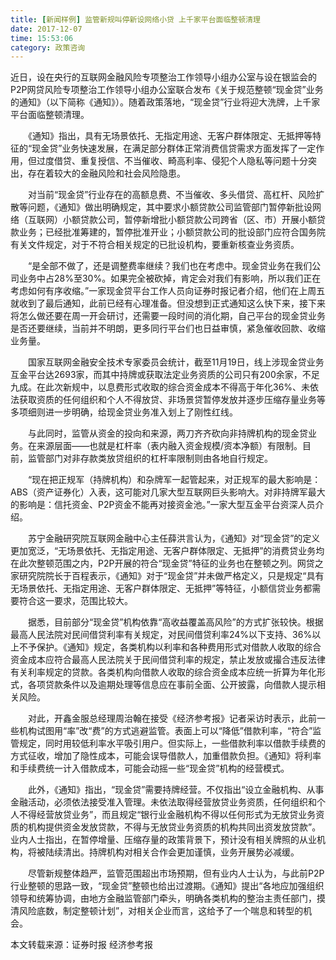 ```yaml
---
title: [新闻样例] 监管新规叫停新设网络小贷 上千家平台面临整顿清理
date: 2017-12-07
time: 15:53:06
category: 政策咨询
---
```


近日，设在央行的互联网金融风险专项整治工作领导小组办公室与设在银监会的P2P网贷风险专项整治工作领导小组办公室联合发布《关于规范整顿“现金贷”业务的通知》（以下简称《通知》）。随着政策落地，“现金贷”行业将迎大洗牌，上千家平台面临整顿清理。

　　《通知》指出，具有无场景依托、无指定用途、无客户群体限定、无抵押等特征的“现金贷”业务快速发展，在满足部分群体正常消费信贷需求方面发挥了一定作用，但过度借贷、重复授信、不当催收、畸高利率、侵犯个人隐私等问题十分突出，存在着较大的金融风险和社会风险隐患。

　　对当前“现金贷”行业存在的高额息费、不当催收、多头借贷、高杠杆、风险扩散等问题，《通知》做出明确规定，其中要求小额贷款公司监管部门暂停新批设网络（互联网）小额贷款公司，暂停新增批小额贷款公司跨省（区、市）开展小额贷款业务；已经批准筹建的，暂停批准开业；小额贷款公司的批设部门应符合国务院有关文件规定，对于不符合相关规定的已批设机构，要重新核查业务资质。

　　“是全部不做了，还是调整费率继续？我们也在考虑中。现金贷业务在我们公司业务中占28%至30%。如果完全被砍掉，肯定会对我们有影响，所以我们正在考虑如何有序收缩。”一家现金贷平台工作人员向证券时报记者介绍，他们在上周五就收到了最后通知，此前已经有心理准备。但没想到正式通知这么快下来，接下来将怎么做还要在周一开会研讨，还需要一段时间的消化期，自己平台的现金贷业务是否还要继续，当前并不明朗，更多同行平台们也日益审慎，紧急催收回款、收缩业务量。

　　国家互联网金融安全技术专家委员会统计，截至11月19日，线上涉现金贷业务互金平台达2693家，而其中持牌或获取法定业务资质的公司只有200余家，不足九成。在此次新规中，以息费形式收取的综合资金成本不得高于年化36%、未依法获取资质的任何组织和个人不得放贷、非场景贷暂停发放并逐步压缩存量业务等多项细则进一步明确，给现金贷业务准入划上了刚性红线。

　　与此同时，监管从资金的投向和来源，两刀齐齐砍向非持牌机构的现金贷业务。在来源层面——也就是杠杆率（表内融入资金规模/资本净额）有限制。目前，监管部门对非存款类放贷组织的杠杆率限制则由各地自行规定。

　　“现在把正规军（持牌机构）和杂牌军一起管起来，对正规军的最大影响是：ABS（资产证券化）入表，这可能对几家大型互联网巨头影响大。对非持牌军最大的影响是：信托资金、P2P资金不能再对接资金池。”一家大型互金平台资深人员介绍。

　　苏宁金融研究院互联网金融中心主任薛洪言认为，《通知》对“现金贷”的定义更加宽泛，“无场景依托、无指定用途、无客户群体限定、无抵押”的消费贷业务均在此次整顿范围之内，P2P开展的符合“现金贷”特征的业务也在整顿之列。网贷之家研究院院长于百程表示，《通知》对于“现金贷”并未做严格定义，只是规定“具有无场景依托、无指定用途、无客户群体限定、无抵押”等特征，小额信贷业务都需要符合这一要求，范围比较大。

　　据悉，目前部分“现金贷”机构依靠“高收益覆盖高风险”的方式扩张较快。根据最高人民法院对民间借贷利率有关规定，对民间借贷利率24%以下支持、36%以上不予保护。《通知》规定，各类机构以利率和各种费用形式对借款人收取的综合资金成本应符合最高人民法院关于民间借贷利率的规定，禁止发放或撮合违反法律有关利率规定的贷款。各类机构向借款人收取的综合资金成本应统一折算为年化形式，各项贷款条件以及逾期处理等信息应在事前全面、公开披露，向借款人提示相关风险。

　　对此，开鑫金服总经理周治翰在接受《经济参考报》记者采访时表示，此前一些机构试图用“率”改“费”的方式逃避监管。表面上可以“降低”借款利率，“符合”监管规定，同时用较低利率水平吸引用户。但实际上，一些借款利率以借款手续费的方式征收，增加了隐性成本，可能会误导借款人，加重借款负担。《通知》将利率和手续费统一计入借款成本，可能会动摇一些“现金贷”机构的经营模式。

　　此外，《通知》指出，“现金贷”需要持牌经营。不仅指出“设立金融机构、从事金融活动，必须依法接受准入管理。未依法取得经营放贷业务资质，任何组织和个人不得经营放贷业务”，而且规定“银行业金融机构不得以任何形式为无放贷业务资质的机构提供资金发放贷款，不得与无放贷业务资质的机构共同出资发放贷款”。业内人士指出，在暂停增量、压缩存量的政策背景下，预计没有相关牌照的从业机构，将被陆续清出。持牌机构对相关合作会更加谨慎，业务开展势必减缓。

　　尽管新规整体趋严，监管范围超出市场预期，但有业内人士认为，与此前P2P行业整顿的思路一致，“现金贷”整顿也给出过渡期。《通知》提出“各地应加强组织领导和统筹协调，由地方金融监管部门牵头，明确各类机构的整治主责任部门，摸清风险底数，制定整顿计划”，对相关企业而言，这给予了一个喘息和转型的机会。

本文转载来源：证券时报 经济参考报
